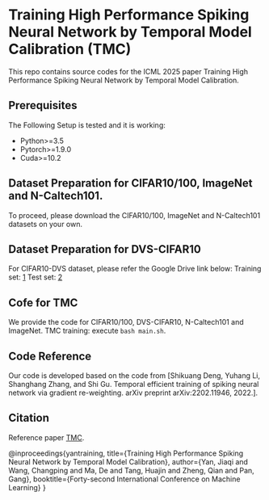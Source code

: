 # Training High Performance Spiking Neural Network by Temporal Model Calibration (TMC)
This repo contains source codes for the ICML 2025 paper Training High Performance Spiking Neural Network by Temporal Model Calibration. 

## Prerequisites
The Following Setup is tested and it is working:
 * Python>=3.5
 * Pytorch>=1.9.0
 * Cuda>=10.2

 ## Dataset Preparation for CIFAR10/100, ImageNet and N-Caltech101.
To proceed, please download the CIFAR10/100, ImageNet and N-Caltech101 datasets on your own.

## Dataset Preparation for DVS-CIFAR10
For CIFAR10-DVS dataset, please refer the Google Drive link below:
Training set: [1](https://drive.google.com/file/d/1pzYnhoUvtcQtxk_Qmy4d2VrhWhy5R-t9/view?usp=sharing)
Test set: [2](https://drive.google.com/file/d/1q1k6JJgVH3ZkHWMg2zPtrZak9jRP6ggG/view?usp=sharing)


## Cofe for TMC
We provide the code for CIFAR10/100, DVS-CIFAR10, N-Caltech101 and ImageNet. 
TMC training: execute `bash main.sh`.

## Code Reference
Our code is developed based on the code from [Shikuang Deng, Yuhang Li, Shanghang Zhang, and Shi Gu. Temporal efficient training of spiking neural network via gradient re-weighting. arXiv preprint arXiv:2202.11946, 2022.].

## Citation
Reference paper [TMC](https://openreview.net/pdf?id=l7ZmdeFyM1).

@inproceedings{yantraining,
  title={Training High Performance Spiking Neural Network by Temporal Model Calibration},
  author={Yan, Jiaqi and Wang, Changping and Ma, De and Tang, Huajin and Zheng, Qian and Pan, Gang},
  booktitle={Forty-second International Conference on Machine Learning}
}
